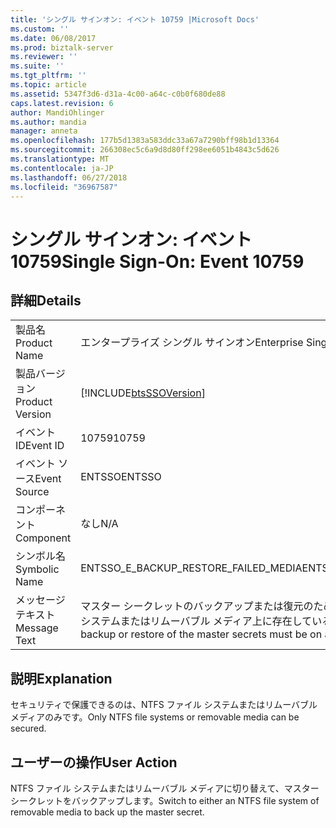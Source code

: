 ```yaml
---
title: 'シングル サインオン: イベント 10759 |Microsoft Docs'
ms.custom: ''
ms.date: 06/08/2017
ms.prod: biztalk-server
ms.reviewer: ''
ms.suite: ''
ms.tgt_pltfrm: ''
ms.topic: article
ms.assetid: 5347f3d6-d31a-4c00-a64c-c0b0f680de88
caps.latest.revision: 6
author: MandiOhlinger
ms.author: mandia
manager: anneta
ms.openlocfilehash: 177b5d1383a583ddc33a67a7290bff98b1d13364
ms.sourcegitcommit: 266308ec5c6a9d8d80ff298ee6051b4843c5d626
ms.translationtype: MT
ms.contentlocale: ja-JP
ms.lasthandoff: 06/27/2018
ms.locfileid: "36967587"
---
```

# <a name="single-sign-on-event-10759"></a><span data-ttu-id="b31c6-102">シングル サインオン: イベント 10759</span><span class="sxs-lookup"><span data-stu-id="b31c6-102">Single Sign-On: Event 10759</span></span>
## <a name="details"></a><span data-ttu-id="b31c6-103">詳細</span><span class="sxs-lookup"><span data-stu-id="b31c6-103">Details</span></span>  
  
|                 |                                                                                                                   |
|-----------------|-------------------------------------------------------------------------------------------------------------------|
|  <span data-ttu-id="b31c6-104">製品名</span><span class="sxs-lookup"><span data-stu-id="b31c6-104">Product Name</span></span>   |                                             <span data-ttu-id="b31c6-105">エンタープライズ シングル サインオン</span><span class="sxs-lookup"><span data-stu-id="b31c6-105">Enterprise Single Sign-On</span></span>                                             |
| <span data-ttu-id="b31c6-106">製品バージョン</span><span class="sxs-lookup"><span data-stu-id="b31c6-106">Product Version</span></span> |                            [!INCLUDE[btsSSOVersion](../includes/btsssoversion-md.md)]                             |
|    <span data-ttu-id="b31c6-107">イベント ID</span><span class="sxs-lookup"><span data-stu-id="b31c6-107">Event ID</span></span>     |                                                       <span data-ttu-id="b31c6-108">10759</span><span class="sxs-lookup"><span data-stu-id="b31c6-108">10759</span></span>                                                       |
|  <span data-ttu-id="b31c6-109">イベント ソース</span><span class="sxs-lookup"><span data-stu-id="b31c6-109">Event Source</span></span>   |                                                      <span data-ttu-id="b31c6-110">ENTSSO</span><span class="sxs-lookup"><span data-stu-id="b31c6-110">ENTSSO</span></span>                                                       |
|    <span data-ttu-id="b31c6-111">コンポーネント</span><span class="sxs-lookup"><span data-stu-id="b31c6-111">Component</span></span>    |                                                        <span data-ttu-id="b31c6-112">なし</span><span class="sxs-lookup"><span data-stu-id="b31c6-112">N/A</span></span>                                                        |
|  <span data-ttu-id="b31c6-113">シンボル名</span><span class="sxs-lookup"><span data-stu-id="b31c6-113">Symbolic Name</span></span>  |                                       <span data-ttu-id="b31c6-114">ENTSSO_E_BACKUP_RESTORE_FAILED_MEDIA</span><span class="sxs-lookup"><span data-stu-id="b31c6-114">ENTSSO_E_BACKUP_RESTORE_FAILED_MEDIA</span></span>                                        |
|  <span data-ttu-id="b31c6-115">メッセージ テキスト</span><span class="sxs-lookup"><span data-stu-id="b31c6-115">Message Text</span></span>   | <span data-ttu-id="b31c6-116">マスター シークレットのバックアップまたは復元のために指定するファイルは、NTFS ファイル システムまたはリムーバブル メディア上に存在している必要があります。</span><span class="sxs-lookup"><span data-stu-id="b31c6-116">The file specified for backup or restore of the master secrets must be on an NTFS file system or removable media.</span></span> |
  
## <a name="explanation"></a><span data-ttu-id="b31c6-117">説明</span><span class="sxs-lookup"><span data-stu-id="b31c6-117">Explanation</span></span>  
 <span data-ttu-id="b31c6-118">セキュリティで保護できるのは、NTFS ファイル システムまたはリムーバブル メディアのみです。</span><span class="sxs-lookup"><span data-stu-id="b31c6-118">Only NTFS file systems or removable media can be secured.</span></span>  
  
## <a name="user-action"></a><span data-ttu-id="b31c6-119">ユーザーの操作</span><span class="sxs-lookup"><span data-stu-id="b31c6-119">User Action</span></span>  
 <span data-ttu-id="b31c6-120">NTFS ファイル システムまたはリムーバブル メディアに切り替えて、マスター シークレットをバックアップします。</span><span class="sxs-lookup"><span data-stu-id="b31c6-120">Switch to either an NTFS file system of removable media to back up the master secret.</span></span>